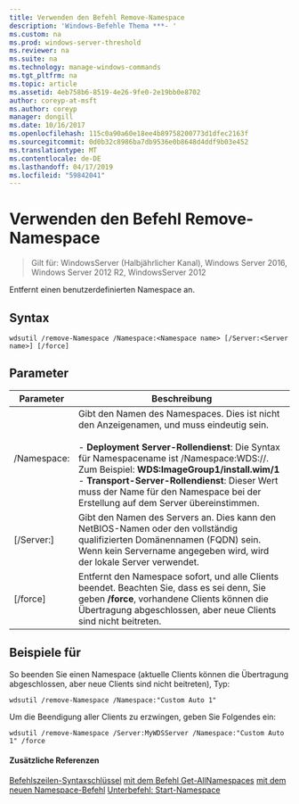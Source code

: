 ```yaml
---
title: Verwenden den Befehl Remove-Namespace
description: 'Windows-Befehle Thema ***- '
ms.custom: na
ms.prod: windows-server-threshold
ms.reviewer: na
ms.suite: na
ms.technology: manage-windows-commands
ms.tgt_pltfrm: na
ms.topic: article
ms.assetid: 4eb758b6-8519-4e26-9fe0-2e19bb0e8702
author: coreyp-at-msft
ms.author: coreyp
manager: dongill
ms.date: 10/16/2017
ms.openlocfilehash: 115c0a90a60e18ee4b89758200773d1dfec2163f
ms.sourcegitcommit: 0d0b32c8986ba7db9536e0b8648d4ddf9b03e452
ms.translationtype: MT
ms.contentlocale: de-DE
ms.lasthandoff: 04/17/2019
ms.locfileid: "59842041"
---
```

# <a name="using-the-remove-namespace-command"></a>Verwenden den Befehl Remove-Namespace

>Gilt für: WindowsServer (Halbjährlicher Kanal), Windows Server 2016, Windows Server 2012 R2, WindowsServer 2012

Entfernt einen benutzerdefinierten Namespace an.
## <a name="syntax"></a>Syntax
```
wdsutil /remove-Namespace /Namespace:<Namespace name> [/Server:<Server name>] [/force]
```
## <a name="parameters"></a>Parameter
|Parameter|Beschreibung|
|-------|--------|
|/Namespace:<Namespace name>|Gibt den Namen des Namespaces. Dies ist nicht den Anzeigenamen, und muss eindeutig sein.<br /><br />-   **Deployment Server-Rollendienst**: Die Syntax für Namespacename ist /Namespace:WDS:<ImageGroup>/<ImageName>/<Index>. Zum Beispiel: **WDS:ImageGroup1/install.wim/1**<br />-   **Transport-Server-Rollendienst**: Dieser Wert muss der Name für den Namespace bei der Erstellung auf dem Server übereinstimmen.|
|[/Server:<Server name>]|Gibt den Namen des Servers an. Dies kann den NetBIOS-Namen oder den vollständig qualifizierten Domänennamen (FQDN) sein. Wenn kein Servername angegeben wird, wird der lokale Server verwendet.|
|[/force]|Entfernt den Namespace sofort, und alle Clients beendet. Beachten Sie, dass es sei denn, Sie geben **/force**, vorhandene Clients können die Übertragung abgeschlossen, aber neue Clients sind nicht beitreten.|
## <a name="BKMK_examples"></a>Beispiele für
So beenden Sie einen Namespace (aktuelle Clients können die Übertragung abgeschlossen, aber neue Clients sind nicht beitreten), Typ:
```
wdsutil /remove-Namespace /Namespace:"Custom Auto 1"
```
Um die Beendigung aller Clients zu erzwingen, geben Sie Folgendes ein:
```
wdsutil /remove-Namespace /Server:MyWDSServer /Namespace:"Custom Auto 1" /force
```
#### <a name="additional-references"></a>Zusätzliche Referenzen
[Befehlszeilen-Syntaxschlüssel](command-line-syntax-key.md)
[mit dem Befehl Get-AllNamespaces](using-the-get-allnamespaces-command.md)
[mit dem neuen Namespace-Befehl](using-the-new-namespace-command.md) 
 [ Unterbefehl: Start-Namespace](subcommand-start-namespace.md)
